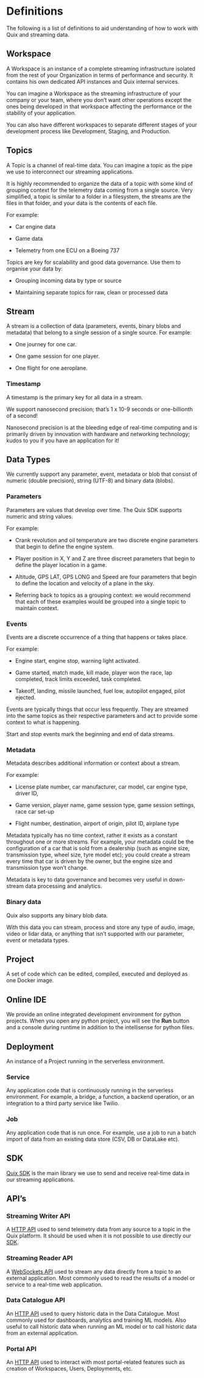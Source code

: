 # Definitions

The following is a list of definitions to aid understanding of how to
work with Quix and streaming data.

## Workspace

A Workspace is an instance of a complete streaming infrastructure
isolated from the rest of your Organization in terms of performance and
security. It contains his own dedicated API instances and Quix internal
services.

You can imagine a Workspace as the streaming infrastructure of your
company or your team, where you don’t want other operations except the
ones being developed in that workspace affecting the performance or the
stability of your application.

You can also have different workspaces to separate different stages of
your development process like Development, Staging, and Production.

## Topics

A Topic is a channel of real-time data. You can imagine a topic as the
pipe we use to interconnect our streaming applications.

It is highly recommended to organize the data of a topic with some kind
of grouping context for the telemetry data coming from a single source.
Very simplified, a topic is similar to a folder in a filesystem, the
streams are the files in that folder, and your data is the contents of
each file.

For example:

  - Car engine data

  - Game data

  - Telemetry from one ECU on a Boeing 737

Topics are key for scalability and good data governance. Use them to
organise your data by:

  - Grouping incoming data by type or source

  - Maintaining separate topics for raw, clean or processed data

## Stream

A stream is a collection of data (parameters, events, binary blobs and
metadata) that belong to a single session of a single source. For
example:

  - One journey for one car.

  - One game session for one player.

  - One flight for one aeroplane.

### Timestamp

A timestamp is the primary key for all data in a stream.

We support nanosecond precision; that’s 1 x 10-9 seconds or
one-billionth of a second\!

Nanosecond precision is at the bleeding edge of real-time computing and
is primarily driven by innovation with hardware and networking
technology; kudos to you if you have an application for it\!

## Data Types

We currently support any parameter, event, metadata or blob that consist
of numeric (double precision), string (UTF-8) and binary data (blobs).

### Parameters

Parameters are values that develop over time. The Quix SDK supports
numeric and string values.

For example:

  - Crank revolution and oil temperature are two discrete engine
    parameters that begin to define the engine system.

  - Player position in X, Y and Z are three discreet parameters that
    begin to define the player location in a game.

  - Altitude, GPS LAT, GPS LONG and Speed are four parameters that begin
    to define the location and velocity of a plane in the sky.

  - Referring back to topics as a grouping context: we would recommend
    that each of these examples would be grouped into a single topic to
    maintain context.

### Events

Events are a discrete occurrence of a thing that happens or takes place.

For example:

  - Engine start, engine stop, warning light activated.

  - Game started, match made, kill made, player won the race, lap
    completed, track limits exceeded, task completed.

  - Takeoff, landing, missile launched, fuel low, autopilot engaged,
    pilot ejected.

Events are typically things that occur less frequently. They are
streamed into the same topics as their respective parameters and act to
provide some context to what is happening.

Start and stop events mark the beginning and end of data streams.

### Metadata

Metadata describes additional information or context about a stream.

For example:

  - License plate number, car manufacturer, car model, car engine type,
    driver ID,

  - Game version, player name, game session type, game session settings,
    race car set-up

  - Flight number, destination, airport of origin, pilot ID, airplane
    type

Metadata typically has no time context, rather it exists as a constant
throughout one or more streams. For example, your metadata could be the
configuration of a car that is sold from a dealership (such as engine
size, transmission type, wheel size, tyre model etc); you could create a
stream every time that car is driven by the owner, but the engine size
and transmission type won’t change.

Metadata is key to data governance and becomes very useful in
down-stream data processing and analytics.

### Binary data

Quix also supports any binary blob data.

With this data you can stream, process and store any type of audio,
image, video or lidar data, or anything that isn’t supported with our
parameter, event or metadata types.

## Project

A set of code which can be edited, compiled, executed and deployed as
one Docker image.

## Online IDE

We provide an online integrated development environment for python
projects. When you open any python project, you will see the **Run**
button and a console during runtime in addition to the intellisense for
python files.

## Deployment

An instance of a Project running in the serverless environment.

### Service

Any application code that is continuously running in the serverless
environment. For example, a bridge, a function, a backend operation, or
an integration to a third party service like Twilio.

### Job

Any application code that is run once. For example, use a job to run a
batch import of data from an existing data store (CSV, DB or DataLake
etc).

## SDK

[Quix SDK](/sdk/introduction) is the main library we use to send and
receive real-time data in our streaming applications.

## API’s

### Streaming Writer API

A [HTTP API](/apis/streaming-writer-api/intro) used to send
telemetry data from any source to a topic in the Quix platform. It
should be used when it is not possible to use directly our
[SDK](/sdk/introduction).

### Streaming Reader API

A [WebSockets API](/apis/streaming-reader-api/intro) used to
stream any data directly from a topic to an external application. Most
commonly used to read the results of a model or service to a real-time
web application.

### Data Catalogue API

An [HTTP API](/apis/data-catalogue-api/intro) used to query
historic data in the Data Catalogue. Most commonly used for
dashboards, analytics and training ML models. Also useful to call
historic data when running an ML model or to call historic data from an
external application.

### Portal API

An [HTTP API](/apis/portal-api) used to interact with most
portal-related features such as creation of Workspaces, Users,
Deployments, etc.

